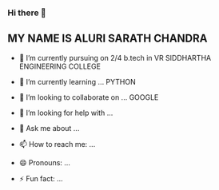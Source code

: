 ### Hi there  👋
## MY NAME IS ALURI SARATH CHANDRA

- 🔭 I’m currently pursuing on 2/4 b.tech in VR SIDDHARTHA ENGINEERING COLLEGE

- 🌱 I’m currently learning ... PYTHON
- 👯 I’m looking to collaborate on ... GOOGLE
- 🤔 I’m looking for help with ...
- 💬 Ask me about ...
- 📫 How to reach me: ...
- 😄 Pronouns: ...
- ⚡ Fun fact: ...

